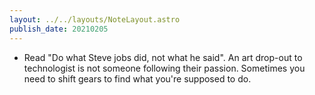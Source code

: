 ```yaml
---
layout: ../../layouts/NoteLayout.astro
publish_date: 20210205
---
```


- Read "Do what Steve jobs did, not what he said". An art drop-out to technologist is not someone following their passion. Sometimes you need to shift gears to find what you're supposed to do.
